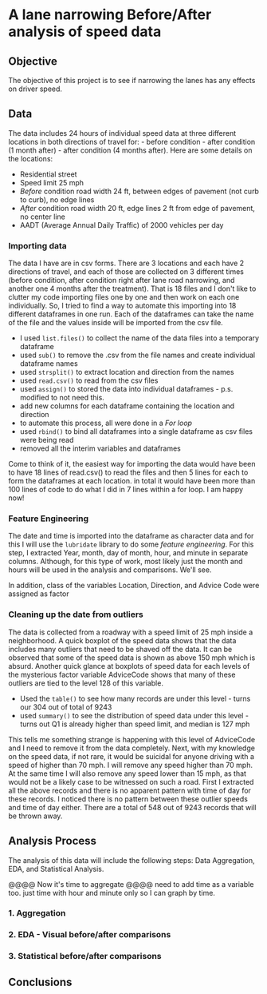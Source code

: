 # A lane narrowing Before/After analysis of speed data

## Objective

The objective of this project is to see if narrowing the lanes has any effects on driver speed.

## Data

The data includes 24 hours of individual speed data at three different locations in both directions of travel for: - before condition - after condition (1 month after) - after condition (4 months after). Here are some details on the locations:

-   Residential street
-   Speed limit 25 mph
-   *Before* condition road width 24 ft, between edges of pavement (not curb to curb), no edge lines
-   *After* condition road width 20 ft, edge lines 2 ft from edge of pavement, no center line
-   AADT (Average Annual Daily Traffic) of 2000 vehicles per day

### Importing data

The data I have are in csv forms. There are 3 locations and each have 2 directions of travel, and each of those are collected on 3 different times (before condition, after condition right after lane road narrowing, and another one 4 months after the treatment). That is 18 files and I don't like to clutter my code importing files one by one and then work on each one individually. So, I tried to find a way to automate this importing into 18 different dataframes in one run. Each of the dataframes can take the name of the file and the values inside will be imported from the csv file.

-   I used `list.files()` to collect the name of the data files into a temporary dataframe
-   used `sub()` to remove the .csv from the file names and create individual dataframe names
-   used `strsplit()` to extract location and direction from the names
-   used `read.csv()` to read from the csv files
-   used `assign()` to stored the data into individual dataframes - p.s. modified to not need this.
-   add new columns for each dataframe containing the location and direction
-   to automate this process, all were done in a *For loop*
-   used `rbind()` to bind all dataframes into a single dataframe as csv files were being read
-   removed all the interim variables and dataframes

Come to think of it, the easiest way for importing the data would have been to have 18 lines of read.csv() to read the files and then 5 lines for each to form the dataframes at each location. in total it would have been more than 100 lines of code to do what I did in 7 lines within a for loop. I am happy now!

### Feature Engineering

The date and time is imported into the dataframe as character data and for this I will use the `lubridate` library to do some *feature engineering*. For this step, I extracted Year, month, day of month, hour, and minute in separate columns. Although, for this type of work, most likely just the month and hours will be used in the analysis and comparisons. We'll see.

In addition, class of the variables Location, Direction, and Advice Code were assigned as factor

### Cleaning up the date from outliers

The data is collected from a roadway with a speed limit of 25 mph inside a neighborhood. A quick boxplot of the speed data shows that the data includes many outliers that need to be shaved off the data. It can be observed that some of the speed data is shown as above 150 mph which is absurd. Another quick glance at boxplots of speed data for each levels of the mysterious factor variable AdviceCode shows that many of these outliers are tied to the level 128 of this variable.

-   Used the `table()` to see how many records are under this level - turns our 304 out of total of 9243
-   used `summary()` to see the distribution of speed data under this level - turns out Q1 is already higher than speed limit, and median is 127 mph

This tells me something strange is happening with this level of AdviceCode and I need to remove it from the data completely. Next, with my knowledge on the speed data, if not rare, it would be suicidal for anyone driving with a speed of higher than 70 mph. I will remove any speed higher than 70 mph. At the same time I will also remove any speed lower than 15 mph, as that would not be a likely case to be witnessed on such a road. First I extracted all the above records and there is no apparent pattern with time of day for these records. I noticed there is no pattern between these outlier speeds and time of day either. There are a total of 548 out of 9243 records that will be thrown away.

## Analysis Process

The analysis of this data will include the following steps: Data Aggregation, EDA, and Statistical Analysis.

@@@@ Now it's time to aggregate
@@@@ need to add time as a variable too. just time with hour and minute only so I can graph by time.

### 1. Aggregation

### 2. EDA - Visual before/after comparisons

### 3. Statistical before/after comparisons

## Conclusions

